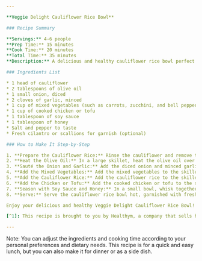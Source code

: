 ```yaml
---

**Veggie Delight Cauliflower Rice Bowl**

### Recipe Summary

**Servings:** 4-6 people
**Prep Time:** 15 minutes
**Cook Time:** 20 minutes
**Total Time:** 35 minutes
**Description:** A delicious and healthy cauliflower rice bowl perfect for a quick lunch.

### Ingredients List

* 1 head of cauliflower
* 2 tablespoons of olive oil
* 1 small onion, diced
* 2 cloves of garlic, minced
* 1 cup of mixed vegetables (such as carrots, zucchini, and bell peppers)
* 1 cup of cooked chicken or tofu
* 1 tablespoon of soy sauce
* 1 tablespoon of honey
* Salt and pepper to taste
* Fresh cilantro or scallions for garnish (optional)

### How to Make It Step-by-Step

1. **Prepare the Cauliflower Rice:** Rinse the cauliflower and remove the leaves and stem. Cut it into florets and pulse in a food processor until it resembles rice.
2. **Heat the Olive Oil:** In a large skillet, heat the olive oil over medium-high heat.
3. **Sauté the Onion and Garlic:** Add the diced onion and minced garlic to the skillet and sauté until the onion is translucent.
4. **Add the Mixed Vegetables:** Add the mixed vegetables to the skillet and cook for 3-4 minutes, or until they are tender-crisp.
5. **Add the Cauliflower Rice:** Add the cauliflower rice to the skillet and cook for 5-7 minutes, or until it is tender and lightly browned.
6. **Add the Chicken or Tofu:** Add the cooked chicken or tofu to the skillet and stir to combine.
7. **Season with Soy Sauce and Honey:** In a small bowl, whisk together the soy sauce and honey. Pour the sauce over the cauliflower rice mixture and stir to combine.
8. **Serve:** Serve the cauliflower rice bowl hot, garnished with fresh cilantro or scallions if desired.

Enjoy your delicious and healthy Veggie Delight Cauliflower Rice Bowl! [^1]

[^1]: This recipe is brought to you by Healthym, a company that sells healthy foods at local stores.

---
```


Note: You can adjust the ingredients and cooking time according to your personal preferences and dietary needs. This recipe is for a quick and easy lunch, but you can also make it for dinner or as a side dish.